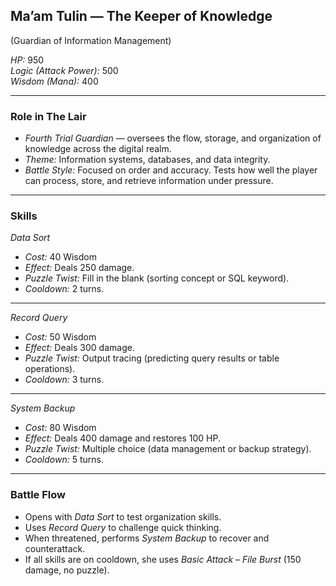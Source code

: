 ## Ma’am Tulin — The Keeper of Knowledge  
(Guardian of Information Management)  

*HP:* 950  
*Logic (Attack Power):* 500  
*Wisdom (Mana):* 400  

---

### Role in The Lair  

- *Fourth Trial Guardian* — oversees the flow, storage, and organization of knowledge across the digital realm.  
- *Theme:* Information systems, databases, and data integrity.  
- *Battle Style:* Focused on order and accuracy. Tests how well the player can process, store, and retrieve information under pressure.  

---

### Skills  

*Data Sort*  
- *Cost:* 40 Wisdom  
- *Effect:* Deals 250 damage.  
- *Puzzle Twist:*
Fill in the blank (sorting concept or SQL keyword).  
- *Cooldown:* 2 turns.  

---

*Record Query*  
- *Cost:* 50 Wisdom  
- *Effect:* Deals 300 damage.  
- *Puzzle Twist:*
Output tracing (predicting query results or table operations).  
- *Cooldown:* 3 turns.  

---

*System Backup*  
- *Cost:* 80 Wisdom  
- *Effect:* Deals 400 damage and restores 100 HP.  
- *Puzzle Twist:*
Multiple choice (data management or backup strategy).  
- *Cooldown:* 5 turns.  

---

### Battle Flow  

- Opens with *Data Sort* to test organization skills.  
- Uses *Record Query* to challenge quick thinking.  
- When threatened, performs *System Backup* to recover and counterattack.  
- If all skills are on cooldown, she uses *Basic Attack – File Burst* (150 damage, no puzzle).
